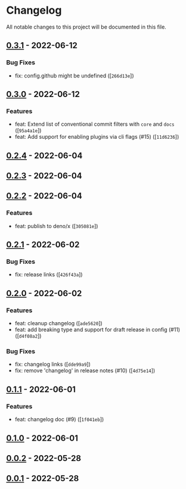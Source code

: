 # Changelog

All notable changes to this project will be documented in this file.

## [0.3.1] - 2022-06-12

### Bug Fixes

- fix: config.github might be undefined ([`266d13e`])

## [0.3.0] - 2022-06-12

### Features

- feat: Extend list of conventional commit filters with `core` and `docs` ([`95a4a1e`])
- feat: Add support for enabling plugins via cli flags (#15) ([`11d6236`])

## [0.2.4] - 2022-06-04

## [0.2.3] - 2022-06-04

## [0.2.2] - 2022-06-04

### Features

- feat: publish to deno/x ([`305081e`])

## [0.2.1] - 2022-06-02

### Bug Fixes

- fix: release links ([`426f43a`])

## [0.2.0] - 2022-06-02

### Features

- feat: cleanup changelog ([`ade5620`])
- feat: add breaking type and support for draft release in config (#11) ([`d4f08a2`])

### Bug Fixes

- fix: changelog links ([`dde99a9`])
- fix: remove 'changelog' in release notes (#10) ([`4d75e14`])

## [0.1.1] - 2022-06-01

### Features

- feat: changelog doc (#9) ([`1f041eb`])

## [0.1.0] - 2022-06-01

## [0.0.2] - 2022-05-28

## [0.0.1] - 2022-05-28

[0.3.1]: https://github.com/sylc/release_up/compare/0.3.1
[266d13e]: https://github.com/sylc/release_up/commit/266d13e91cc6b331b6fdbb0bbb082648c45300ea
[0.3.0]: https://github.com/sylc/release_up/compare/0.3.0
[95a4a1e]: https://github.com/sylc/release_up/commit/95a4a1e900b75e6b39126edbf7e898487300cef8
[11d6236]: https://github.com/sylc/release_up/commit/11d62362e72318cf79033530d277fab2cad9e816
[0.2.4]: https://github.com/sylc/release_up/compare/0.2.4
[0.2.3]: https://github.com/sylc/release_up/compare/0.2.3
[0.2.2]: https://github.com/sylc/release_up/compare/0.2.2
[305081e]: https://github.com/sylc/release_up/commit/305081ed2c3603fb0d9e1c9598511ff69e4ae34e
[0.2.1]: https://github.com/sylc/release_up/compare/0.2.1
[426f43a]: https://github.com/sylc/release_up/commit/426f43adda6c487cf7d82b7c427dbc9ab7ed764a
[0.2.0]: https://github.com/sylc/release_up/compare/0.2.0
[ade5620]: https://github.com/sylc/release_up/commit/ade562078141be72d2caf7522778749b8bb82746
[d4f08a2]: https://github.com/sylc/release_up/commit/d4f08a260c42f70026501cd80b2644c377912f24
[dde99a9]: https://github.com/sylc/release_up/commit/dde99a99fc75b11e3efd59c162d65445132beb2e
[4d75e14]: https://github.com/sylc/release_up/commit/4d75e14bd718d8378d27fff51fb7b5ea48b786f9
[0.1.1]: https://github.com/sylc/release_up/compare/0.1.1
[1f041eb]: https://github.com/sylc/release_up/commit/1f041ebd2dd227913054d31eb30adfebee9ef570
[0.1.0]: https://github.com/sylc/release_up/compare/0.1.0
[0.0.2]: https://github.com/sylc/release_up/compare/0.0.2
[0.0.1]: https://github.com/sylc/release_up/compare/0.0.1
